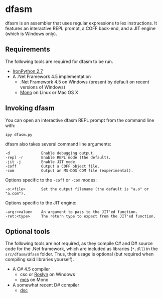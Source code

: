 # dfasm
dfasm is an assembler that uses regular expressions to lex instructions.
It features an interactive REPL prompt, a COFF back-end, and a JIT engine (which is Windows only).

## Requirements
The following tools are required for dfasm to be run.

 * [IronPython 2.7](http://ironpython.net/)
 * A .Net Framework 4.5 implementation
   * .Net Framework 4.5 on Windows (present by default on recent versions of Windows)
   * [Mono](http://www.mono-project.com/download/#download-lin) on Linux or Mac OS X
 
## Invoking dfasm
You can open an interactive dfasm REPL prompt from the command line with:

    ipy dfasm.py

dfasm also takes several command line arguments:

    -d              Enable debugging output.
    -repl -r        Enable REPL mode (the default).
    -jit -j         Enable JIT mode.
    -coff           Output a COFF object file.
    -com            Output an MS-DOS COM file (experimental).

Options specific to the `-coff` or `-com` modes:

    -o:<file>       Set the output filename (the default is "a.o" or "a.com").
    
Options specific to the JIT engine:

    -arg:<value>    An argument to pass to the JIT'ed function.
    -ret:<type>     The return type to expect from the JIT'ed function.

## Optional tools
The following tools are not required, as they compile C# and D# source code for the .Net framework, which are included as libraries (`*.dll`) in the `src/dfasm/dfasm` folder. Thus, their usage is optional (but required when compiling said libraries yourself).

 * A C# 4.5 compiler
   * csc or [Roslyn](https://github.com/dotnet/roslyn) on Windows
   * [mcs](http://www.mono-project.com/docs/about-mono/languages/csharp/) on Mono
 * A somewhat recent D# compiler
   * [dsc](https://github.com/jonathanvdc/Flame/releases)
